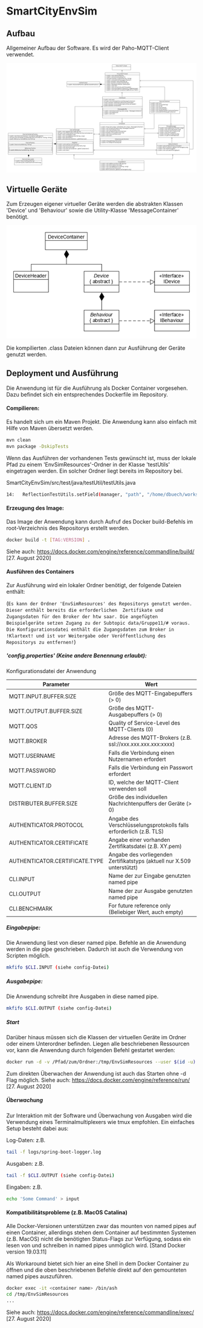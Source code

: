 # SmartCityEnvSim

## Aufbau

Allgemeiner Aufbau der Software. Es wird der Paho-MQTT-Client verwendet.

![Aufbau](README/Aufbau.png)

## Virtuelle Geräte

Zum Erzeugen eigener virtueller Geräte werden die abstrakten Klassen 'Device' und 'Behaviour' sowie die Utility-Klasse 'MessageContainer' benötigt. 

![Virtuelle Geräte](README/Gerate.png)

Die kompilierten .class Dateien können dann zur Ausführung der Geräte genutzt werden.

## Deployment und Ausführung

Die Anwendung ist für die Ausführung als Docker Container vorgesehen. Dazu befindet sich ein entsprechendes Dockerfile im Repository. 

#### Compilieren:

Es handelt sich um ein Maven Projekt. Die Anwendung kann also einfach mit Hilfe von Maven übersetzt werden.

```sh
mvn clean
mvn package -DskipTests
```

Wenn das Ausführen der vorhandenen Tests gewünscht ist, muss der lokale Pfad zu einem 'EnvSimResources'-Ordner in der Klasse 'testUtils' eingetragen werden. 
Ein solcher Ordner liegt bereits im Repository bei. 

SmartCityEnvSim/src/test/java/testUtil/testUtils.java 


```sh
14:   ReflectionTestUtils.setField(manager, "path", "/home/dbuech/workspace/EnvSim/EnvSimResources/");
```


#### Erzeugung des Image:

Das Image der Anwendung kann durch Aufruf des Docker build-Befehls im root-Verzeichnis des Repositorys erstellt werden.

```sh
docker build -t [TAG:VERSION] . 
```

Siehe auch: https://docs.docker.com/engine/reference/commandline/build/ [27. August 2020]

#### Ausführen des Containers 

Zur Ausführung wird ein lokaler Ordner benötigt, der folgende Dateien enthält:

(`Es kann der Ordner 'EnvSimResources' des Repositorys genutzt werden. Dieser enthält bereits die erforderlichen 
Zertifikate und Zugangsdaten für den Broker der htw saar. Die angefügten Beispielgeräte setzen Zugang zu der Subtopic
data/Gruppe11/# voraus. Die Konfigurationsdatei enthält die Zugangsdaten zum Broker in !Klartext! und ist vor Weitergabe
oder Veröffentlichung des Repositorys zu entfernen!`)

##### 'config.properties' (Keine andere Benennung erlaubt):

Konfigurationsdatei der Anwendung

| Parameter | Wert |
| ------ | ------ |
| MQTT.INPUT.BUFFER.SIZE | Größe des MQTT-Eingabepuffers (> 0)  |
| MQTT.OUTPUT.BUFFER.SIZE | Größe des MQTT-Ausgabepuffers (> 0) |
| MQTT.QOS | Quality of Service-Level des MQTT-Clients (0) |
| MQTT.BROKER | Adresse des MQTT-Brokers (z.B. ssl://xxx.xxx.xxx.xxx:xxxx) |
| MQTT.USERNAME | Falls die Verbindung einen Nutzernamen erfordert |
| MQTT.PASSWORD | Falls die Verbindung ein Passwort erfordert |
| MQTT.CLIENT&#46;ID | ID, welche der MQTT-Client verwenden soll |
| DISTRIBUTER.BUFFER.SIZE | Größe des individuellen Nachrichtenpuffers der Geräte (> 0) |
| AUTHENTICATOR.PROTOCOL | Angabe des Verschlüsselungsprotokolls falls erforderlich (z.B. TLS) |
| AUTHENTICATOR.CERTIFICATE | Angabe einer vorhanden Zertifikatsdatei (z.B. XY.pem) |
| AUTHENTICATOR.CERTIFICATE.TYPE | Angabe des vorliegenden Zertifikatstyps (aktuell nur X.509 unterstützt) |
| CLI.INPUT | Name der zur Eingabe genutzten named pipe |
| CLI.OUTPUT | Name der zur Ausgabe genutzten named pipe |
| CLI.BENCHMARK | For future reference only (Beliebiger Wert, auch empty)  |

##### Eingabepipe:

Die Anwendung liest von dieser named pipe. Befehle an die Anwendung werden in die pipe geschrieben. Dadurch ist auch die Verwendung von Scripten möglich.

```sh
mkfifo $CLI.INPUT (siehe config-Datei)
```

##### Ausgabepipe:

Die Anwendung schreibt ihre Ausgaben in diese named pipe.

```sh
mkfifo $CLI.OUTPUT (siehe config-Datei)
```

##### Start

Darüber hinaus müssen sich die Klassen der virtuellen Geräte im Ordner oder einem Unterordner befinden. Liegen alle beschriebenen Ressourcen vor, kann die Anwendung durch folgenden Befehl gestartet werden: 

```sh
docker run -d -v /Pfad/zum/Ordner:/tmp/EnvSimResources --user $(id -u):$(id -g) --privileged [TAG:VERSION]
```

Zum direkten Überwachen der Anwendung ist auch das Starten ohne -d Flag möglich. 
Siehe auch: https://docs.docker.com/engine/reference/run/ [27. August 2020]

##### Überwachung

Zur Interaktion mit der Software und Überwachung von Ausgaben wird die Verwendung eines Terminalmultiplexers wie tmux empfohlen. Ein einfaches Setup besteht dabei aus:

Log-Daten: z.B. 
```sh
tail -f logs/spring-boot-logger.log
```

Ausgaben: z.B.
```sh
tail -f $CLI.OUTPUT (siehe config-Datei)
```

Eingaben: z.B.
```sh
echo 'Some Command' > input
```

#### Kompatibilitätsprobleme (z.B. MacOS Catalina)

Alle Docker-Versionen unterstützen zwar das mounten von named pipes auf einen Container, allerdings stehen dem Container auf bestimmten Systemen (z.B. MacOS) nicht die benötigten Status-Flags zur Verfügung, sodass ein lesen von und schreiben in named pipes unmöglich wird. [Stand Docker version 19.03.11]

Als Workaround bietet sich hier an eine Shell in dem Docker Container zu öffnen und die oben beschriebenen Befehle direkt auf den gemounteten named pipes auszuführen. 
```sh
docker exec -it <container name> /bin/ash
cd /tmp/EnvSimResources
...
```

Siehe auch: https://docs.docker.com/engine/reference/commandline/exec/ [27. August 2020]
